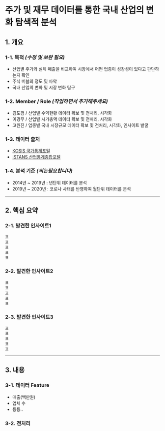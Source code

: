 # 주가 및 재무 데이터를 통한 국내 산업의 변화 탐색적 분석

## 1. 개요
### 1-1. 목적 *(수정 및 보완 필요)*
- 산업별 주가와 실제 매출을 비교하여 시장에서 어떤 업종이 성장성이 있다고 판단하는지 확인
- 주식 버블의 정도 및 파악
- 국내 산업의 변화 및 시장 변화 탐구

### 1-2. Member / Role *(작업하면서 추가해주세요)*
- 김도겸 / 산업별 수익현황 데이터 확보 및 전처리, 시각화
- 이경무 / 산업별 시가총액 데이터 확보 및 전처리, 시각화
- 고원진 / 업종별 국내 시장규모 데이터 확보 및 전처리, 시각화, 인사이트 발굴

### 1-3. 데이터 출처
- [KOSIS 국가통계포털](https://kosis.kr/index/index.do)
- [ISTANS 산업통계종합포털](https://istans.or.kr/mainMenu.do)

### 1-4. 분석 기준 *(의논필요합니다)*
- 2014년 ~ 2019년 : 년단위 데이터를 분석
- 2019년 ~ 2020년 : 코로나 사태를 반영하여 월단위 데이터를 분석

***

## 2. 핵심 요약
### 2-1. 발견한 인사이트1
```
표
표
표
표
표
```

### 2-2. 발견한 인사이트2
```
표
표
표
표
표
```

### 2-3. 발견한 인사이트3
```
표
표
표
표
표
```

***

## 3. 내용
### 3-1. 데이터 Feature
- 매출(백만원)
- 업체 수
- 등등..

### 3-2. 전처리

### 